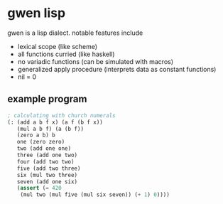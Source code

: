 # gwen lisp

gwen is a lisp dialect. notable features include

- lexical scope (like scheme)
- all functions curried (like haskell)
- no variadic functions (can be simulated with macros)
- generalized apply procedure (interprets data as constant functions)
- nil = 0

## example program

```lisp
; calculating with church numerals
(: (add a b f x) (a f (b f x))
   (mul a b f) (a (b f))
   (zero a b) b
   one (zero zero)
   two (add one one)
   three (add one two)
   four (add two two)
   five (add two three)
   six (mul two three)
   seven (add one six)
   (assert (= 420
    (mul two (mul five (mul six seven)) (+ 1) 0))))
```

